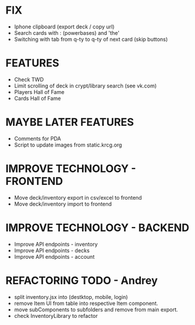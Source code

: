 # FIX
- Iphone clipboard (export deck / copy url)
- Search cards with : (powerbases) and 'the'
- Switching with tab from q-ty to q-ty of next card (skip buttons)

# FEATURES
- Check TWD
- Limit scrolling of deck in crypt/library search (see vk.com)
- Players Hall of Fame
- Cards Hall of Fame

# MAYBE LATER FEATURES
- Comments for PDA
- Script to update images from static.krcg.org

# IMPROVE TECHNOLOGY - FRONTEND
- Move deck/inventory export in csv/excel to frontend
- Move deck/inventory import to frontend

# IMPROVE TECHNOLOGY - BACKEND
- Improve API endpoints - inventory
- Improve API endpoints - decks
- Improve API endpoints - account

# REFACTORING TODO - Andrey
- split inventory.jsx into (destktop, mobile, login)
- remove Item UI from table into respective Item component.
- move subComponents to subfolders and remove from main export.
- check InventoryLibrary to refactor
